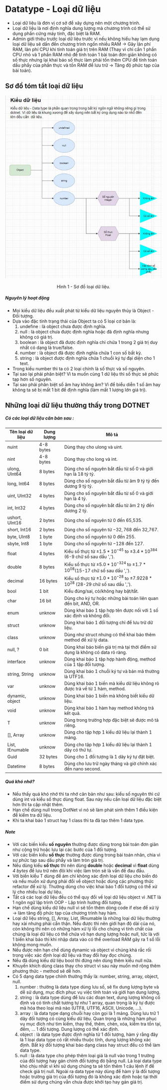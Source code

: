 # Datatype - Loại dữ liệu
- Loại dữ liệu là đơn vị cơ sở để xây dựng nên một chương trình.
- Loại dữ liệu là nơi định nghĩa dung lượng mà chương trình có thể sử dụng phần cứng máy tính, đặc biệt là RAM.
- Admin giới thiệu trước loại dữ liệu trước vì nếu không hiểu hay lạm dụng loại dữ liệu sẽ dấn đến chương trình ngốn nhiều RAM -> Gây lãn phí RAM, lãn phí CPU khi tính toán giá trị trên RAM (Thay vì chỉ cần 1 phần CPU nhỏ và 1 phần RAM nhỏ để tính toán 1 bài toán đơn giản không có số thực nhưng lại khai báo số thực làm phải tốn thêm CPU để tính toán dấu phẩy của phần thực và tốn RAM để lưu trữ -> Tăng độ phức tạp của bài toán).

## Sơ đồ tóm tắt loại dữ liệu
![Picture_1](https://github.com/phucnh1993/training/blob/master/vi/code/dotnet/data-type/image/data-type-diagram.jpg?raw=true)
<div align="center">
    Hình 1 - Sơ đồ loại dữ liệu.
</div>

##### Nguyên lý hoạt động
- Mọi kiểu dữ liệu đều xuất phát từ kiểu dữ liệu nguyên thủy là Object - Đối tượng.
- Dựa vào đặc tính trạng thái của Object ta có 5 loại cơ bản là:
  1. undefine : là object chưa được định nghĩa.
  2. null : là object chưa được định nghĩa hoặc đã định nghĩa nhưng không có giá trị.
  3. boolean : là object đã được định nghĩa chỉ chứa 1 trong 2 giá trị duy nhất có dạng là true/false.
  4. number : là object đã được định nghĩa chứa 1 con số bất kỳ.
  5. string : là object được định nghĩa chứa 1 chuỗi ký tự đại diện cho 1 text.
- Trong kiều number thì ta có 2 loại chính là số thực và số nguyên.
- Tại sao lại phải phân biệt? Vì ta muốn cùng 1 dữ liệu thì số thực sẽ phức tạp hơn số nguyên.
- Tại sao phải phân biệt số âm hay không âm? Vì để biểu diễn 1 số âm hay không ta sẽ bị mất 1 bit để định nghĩa (làm mất 1 lượng lớn giá trị).

## Những loại dữ liệu thường thấy trong DOTNET

##### Có các loại dữ liệu căn bản sau :
| Tên loại dữ liệu | Dung lượng | Mô tả                                                                                   |
| ---              | ---        | ---                                                                                     |
| nuint            | 4-8 bytes  | Dùng thay cho ulong và uint.                                                            |
| nint             | 4-8 bytes  | Dùng thay cho long và int.                                                              |
| ulong, UInt64    | 8 bytes    | Dùng cho số nguyên bắt đầu từ số 0 và giới hạn là 18 tỷ tỷ.                             |
| long, Int64      | 8 bytes    | Dùng cho số nguyên bắt đầu từ âm 9 tỷ tỷ đến dương 9 tỷ tỷ.                             |
| uint, UInt32     | 4 bytes    | Dùng cho số nguyên bắt đầu từ số 0 và giới hạn là 4 tỷ.                                 |
| int, Int32       | 4 bytes    | Dùng cho số nguyên bắt đầu từ âm 2 tỷ đến dương 2 tỷ.                                   |
| ushort, UInt16   | 2 bytes    | Dùng cho số nguyên từ 0 đến 65,535.                                                     |
| short, Int16     | 2 bytes    | Dùng cho số nguyên từ $-32,768$ đến 32,767.                                             |
| byte, UInt8      | 1 byte     | Dùng cho số nguyên từ 0 đến 255.                                                        |
| sbyte, Int8      | 1 byte     | Dùng cho số nguyên từ $-128$ đến 127.                                                   |
| float            | 4 bytes    | Kiểu số thực từ $±1.5 * 10^{-45}$ to $±3.4 * 10^{384}$ (6-9 chữ số sau dấu ',').        |
| double           | 8 bytes    | Kiểu số thực từ $±5.0 * 10^{-324}$ to $±1.7 * 10^{08}$(15-17 chữ số sau dấu ',').       |
| decimal          | 16 bytes   | Kiểu số thực từ $±1.0 * 10^{-28}$ to $±7.9228 * 10^{28}$ (28-29 chữ số sau dấu ',').    |
| bool             | 1 bit      | Kiểu đúng/sai, có/không hay bật/tắt.                                                    |
| char             | 16 bit     | Dùng cho ký tự hoặc những bài toán liên quan đến bit, AND, OR.                          |
| enum             | unknow     | Dùng khai báo 1 tập hợp tên được nối với 1 số xác định và không đổi.                    |
| struct           | unknow     | Dùng khai báo 1 đối tượng chỉ để lưu trữ dữ liệu.                                       |
| class            | unknow     | Dùng như struct nhưng có thể khai báo thêm method để xử lý data.                        |
| null, ?          | 0 bit      | Dùng khai báo biến giá trị mà tại thời điểm sử dụng là không có data rỏ ràng.           |
| interface        | unknow     | Dùng khai báo 1 tập hợp hành động, method của 1 tập đối tượng.                          |
| string, String   | unknow     | Dùng khai báo 1 chuỗi ký tự và bản mã thường là UTF16.                                  |
| var              | unknow     | Dùng khai báo 1 biến mà kiểu dữ liệu không rỏ được trả về từ 1 hàm, method.             |
| dynamic, object  | unknow     | Dủng khai báo 1 biến mà không biết kiểu dữ liệu.                                        |
| void             | unknow     | Dùng khai báo 1 hàm hay method không trả kết quả.                                       |
| T                | unknow     | Dùng trong trường hợp đặc biệt sẽ được mô tả riêng.                                     |
| \[\], Array      | unknow     | Dùng cho tập hợp 1 kiểu dữ liệu lại thành 1 mảng.                                       |
| List, IEnumable  | unknow     | Dùng cho tập hợp 1 kiểu dữ liệu lại thành 1 dãy có thứ tự.                              |
| Guid             | 32 bytes   | Dùng cho 1 đối tượng là 1 dãy ký tự đặt biệt.                                           |
| Datetime         | 8 bytes    | Dùng cho lưu trữ ngày tháng và giờ chính xác đến nano second.                           |

##### Quá khó nhớ?
- Nếu thấy quá khó nhớ thì ta nhớ căn bản như sau: kiểu số nguyên thì cứ dùng int và kiểu số thực dùng float. Sau này nếu cần loại dữ liệu đặc biệt hơn thì ta cập nhật thêm.
- Hạn chế dùng null trong DotNet vì nó sẽ làm phát sinh thêm 1 điều kiện để kiểm tra dữ liệu.
- Khi ta khai báo 1 struct hay 1 class thì ta đã tạo thêm 1 data type.

##### Note
- Với các biến kiểu **số nguyên** thường được dùng trong bài toán đơn giản như cộng trừ hoặc lưu lại các bước của 1 đối tượng.
- Với các biến kiểu **số thực** thường được dùng trong bài toán nhân, chia vì sự phức tạp sau dấu phẩy và làm tròn giá trị.
- Nếu dùng kiểu **số thực** thì nên dùng **double** hoặc **decimal** vì **float** dùng *4 bytes* để lưu trữ nên đôi khi việc làm tròn sẽ là vấn đề đau đầu.
- Với biến kiểu T dùng để ám chỉ không xác định loại dữ liệu cho biến đó và nếu muốn xử dụng phải đổi về object hoặc dùng các phương thức refactor để xử lý. Thường dùng cho việc khai báo 1 đối tượng có thể xử lý cho nhiều loại dự liệu.
- Tất cả các loại dữ liệu đều có thể quy đổi về loại dữ liệu object vì .NET là 1 ngôn ngữ lập trình OOP - Lập trình hướng đối tượng.
- Hạn chế dùng kiểu dữ liệu null vì sẽ tốn thêm dòng code if else để xử lý -> làm tăng độ phức tạp của chương trình hay hàm.
- Loại dữ liệu string, [], Array, List, IRnumable là những loại dữ liệu thường hay xài nhưng phải cẩn thận. Nếu được thì nên giới hạn độ dài của nó, còn không thì nên có những hàm xử lý lỗi cho chúng vì tính chất của chúng là loại dữ liệu có thể chứa vô hạn dung lượng hoặc null, tức là với 1 biến khai báo thì khi nhập data vào có thể overload RAM gây ra 1 số lỗi không mong muốn.
- Nếu được nên hạn chế dùng dynamic và object vì chúng khá rắc rối trong việc xác định loại dữ liệu và thay đổi hay đọc chúng.
- Nếu đã dùng kiểu dữ liệu bool thì đừng nên dùng thêm kiểu null nữa.
- Khuyến khích dùng class thay cho struct vì sau này muốn mở rộng thêm phương thức - method sẽ dễ hơn.
- Có 5 dạng data type chính thường thấy là: number, string, array, object, null.
    1. number : thường là data type dùng lưu số, sẽ fix dung lượng byte và dễ sử dụng, mục đích phục vụ việc tính toán và giới hạn dung lượng.
    2. string : là data type dùng để lưu các đoạn text, dung lượng không cố định và có tính chất tương tự như 1 array, quan trọng là ký tự được mã hóa theo loại mã nào (UTF8, UTF16, ASCII, Unicode, ...).
    3. array : là data type dạng chuỗi hay còn gọi là 1 mảng. Dùng lưu trữ 1 dãy đối tượng có cùng kiểu dữ liệu. Quan trọng là những hàm phục vụ mục đích như tìm kiếm, thay thế, thêm, chèn, xóa, kiểm tra tồn tại, đếm, ... 1 đối tượng. Dung lượng có thể xác định.
    4. object : là data type được định nghĩa từ 1 đối tượng, hàm ý rằng đây là 1 loại data type có rất nhiều thuộc tính, dung lượng không xác định. Bất kỳ đối tượng khai báo dạng class hay struct đều có thể làm data type.
    5. null : là data type cho phép thêm loại giá là null vào trong 1 trường của đối tượng hay gán chính đối tượng đó bằng null. Là loại data type khó chịu nhất vì khi sử dụng chúng ta sẽ tốn thêm 1 câu lệnh if để check giá trị null. Ngoài ra data type này dùng để hàm ý là đối tượng hoặc trường giá trị của đối tượng đó là không xác định hoặc tại thời điểm sử dụng chúng vẫn chưa được khởi tạo hay gán giá trị.